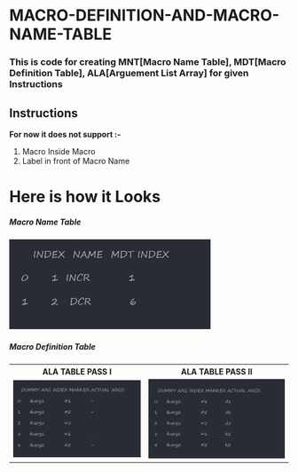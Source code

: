 # MACRO-DEFINITION-AND-MACRO-NAME-TABLE

### This is code for creating MNT[Macro Name Table], MDT[Macro Definition Table], ALA[Arguement List Array] for given Instructions

## Instructions

**For now it does not support :-**

1. Macro Inside Macro
2. Label in front of Macro Name


# Here is how it Looks

##### Macro Name Table
<img src = "images/MNT.png" alt="MNT"/>


##### Macro Definition Table


<table>
  <tr>
    <th>ALA TABLE PASS I</th>
    <th>ALA TABLE PASS II</th>
  </tr>
  <tr>
    <td>
      <img src="images/ALA PASS I.png"/>
    </td>
    <td>
      <img src="images/ALA PASS II.png"/>
    </td>
  </tr>
</table>
